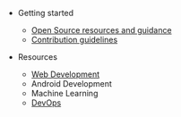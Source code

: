 * Getting started
  - [Open Source resources and guidance](../pages/open-source-resources.md)
  - [Contribution guidelines](../Contributing.md)

* Resources
  - [Web Development](./../pages/web-development-resources.md)
  - Android Development
  - Machine Learning
  - [DevOps](./../pages/devops-resources.md)

